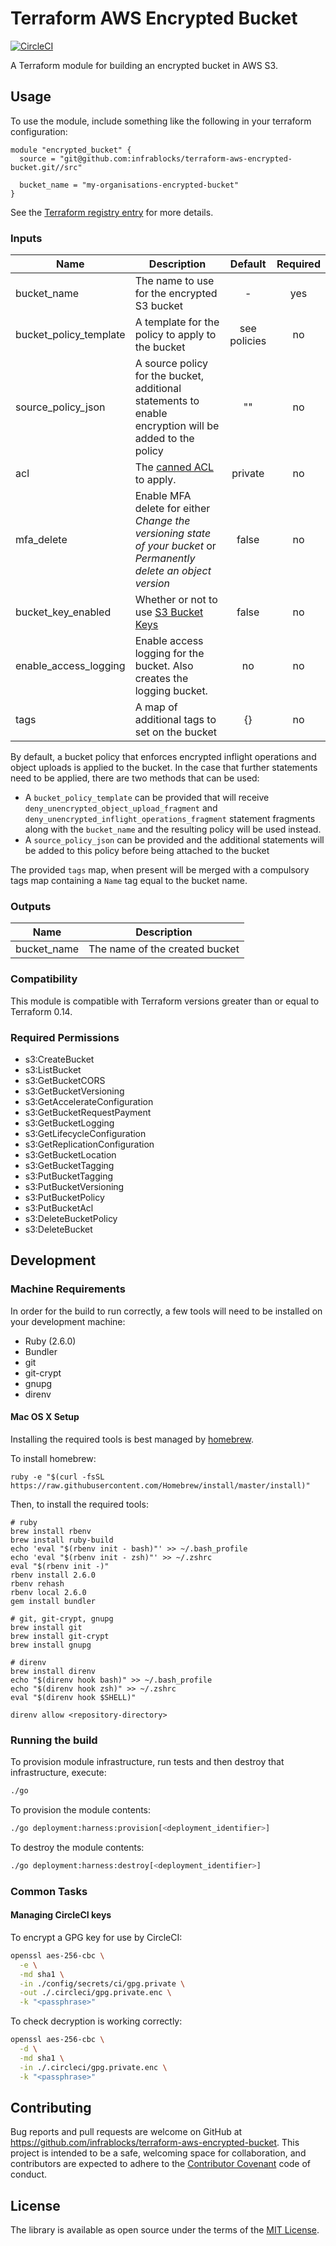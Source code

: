 Terraform AWS Encrypted Bucket
==============================

[![CircleCI](https://circleci.com/gh/infrablocks/terraform-aws-encrypted-bucket.svg?style=svg)](https://circleci.com/gh/infrablocks/terraform-aws-encrypted-bucket)

A Terraform module for building an encrypted bucket in AWS S3.

Usage
-----

To use the module, include something like the following in your terraform configuration:

```hcl-terraform
module "encrypted_bucket" {
  source = "git@github.com:infrablocks/terraform-aws-encrypted-bucket.git//src"
  
  bucket_name = "my-organisations-encrypted-bucket"
}
```

See the 
[Terraform registry entry](https://registry.terraform.io/modules/infrablocks/encrypted-bucket/aws/latest) 
for more details.

### Inputs

| Name                   | Description                                                                                                         | Default      | Required |
|------------------------|---------------------------------------------------------------------------------------------------------------------|:------------:|:--------:|
| bucket_name            | The name to use for the encrypted S3 bucket                                                                         | -            | yes      |
| bucket_policy_template | A template for the policy to apply to the bucket                                                                    | see policies | no       |
| source_policy_json     | A source policy for the bucket, additional statements to enable encryption will be added to the policy              | ""           | no       |
| acl                    | The [canned ACL](https://docs.aws.amazon.com/AmazonS3/latest/dev/acl-overview.html#canned-acl) to apply.            | private      | no       |
| mfa_delete             | Enable MFA delete for either _Change the versioning state of your bucket_ or _Permanently delete an object version_ | false        | no       |
| bucket_key_enabled     | Whether or not to use [S3 Bucket Keys](https://docs.aws.amazon.com/AmazonS3/latest/userguide/bucket-key.html)       | false        | no       |
| enable_access_logging  | Enable access logging for the bucket. Also creates the logging bucket.                                              | no           | no       |
| tags                   | A map of additional tags to set on the bucket                                                                       | {}           | no       |


By default, a bucket policy that enforces encrypted inflight operations and 
object uploads is applied to the bucket. In the case that further statements
need to be applied, there are two methods that can be used:
- A `bucket_policy_template` can be provided that will receive
  `deny_unencrypted_object_upload_fragment` and
  `deny_unencrypted_inflight_operations_fragment`
  statement fragments along with the `bucket_name` and the resulting policy
  will be used instead.
- A `source_policy_json` can be provided and the additional statements will
  be added to this policy before being attached to the bucket

The provided `tags` map, when present will be merged with a compulsory tags map 
containing a `Name` tag equal to the bucket name.
  

### Outputs

| Name        | Description                    |
|-------------|--------------------------------|
| bucket_name | The name of the created bucket |

### Compatibility

This module is compatible with Terraform versions greater than or equal to 
Terraform 0.14.

### Required Permissions

* s3:CreateBucket
* s3:ListBucket
* s3:GetBucketCORS
* s3:GetBucketVersioning
* s3:GetAccelerateConfiguration
* s3:GetBucketRequestPayment
* s3:GetBucketLogging
* s3:GetLifecycleConfiguration
* s3:GetReplicationConfiguration
* s3:GetBucketLocation
* s3:GetBucketTagging
* s3:PutBucketTagging
* s3:PutBucketVersioning
* s3:PutBucketPolicy
* s3:PutBucketAcl
* s3:DeleteBucketPolicy
* s3:DeleteBucket

Development
-----------

### Machine Requirements

In order for the build to run correctly, a few tools will need to be installed on your
development machine:

* Ruby (2.6.0)
* Bundler
* git
* git-crypt
* gnupg
* direnv

#### Mac OS X Setup

Installing the required tools is best managed by [homebrew](http://brew.sh).

To install homebrew:

```
ruby -e "$(curl -fsSL https://raw.githubusercontent.com/Homebrew/install/master/install)"
```

Then, to install the required tools:

```
# ruby
brew install rbenv
brew install ruby-build
echo 'eval "$(rbenv init - bash)"' >> ~/.bash_profile
echo 'eval "$(rbenv init - zsh)"' >> ~/.zshrc
eval "$(rbenv init -)"
rbenv install 2.6.0
rbenv rehash
rbenv local 2.6.0
gem install bundler

# git, git-crypt, gnupg
brew install git
brew install git-crypt
brew install gnupg

# direnv
brew install direnv
echo "$(direnv hook bash)" >> ~/.bash_profile
echo "$(direnv hook zsh)" >> ~/.zshrc
eval "$(direnv hook $SHELL)"

direnv allow <repository-directory>
```

### Running the build

To provision module infrastructure, run tests and then destroy that infrastructure,
execute:

```bash
./go
```

To provision the module contents:

```bash
./go deployment:harness:provision[<deployment_identifier>]
```

To destroy the module contents:

```bash
./go deployment:harness:destroy[<deployment_identifier>]
```

### Common Tasks

#### Managing CircleCI keys

To encrypt a GPG key for use by CircleCI:

```bash
openssl aes-256-cbc \
  -e \
  -md sha1 \
  -in ./config/secrets/ci/gpg.private \
  -out ./.circleci/gpg.private.enc \
  -k "<passphrase>"
```

To check decryption is working correctly:

```bash
openssl aes-256-cbc \
  -d \
  -md sha1 \
  -in ./.circleci/gpg.private.enc \
  -k "<passphrase>"
```

Contributing
------------

Bug reports and pull requests are welcome on GitHub at 
https://github.com/infrablocks/terraform-aws-encrypted-bucket. 
This project is intended to be a safe, welcoming space for collaboration, and 
contributors are expected to adhere to 
the [Contributor Covenant](http://contributor-covenant.org) code of conduct.


License
-------

The library is available as open source under the terms of the 
[MIT License](http://opensource.org/licenses/MIT).
